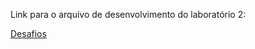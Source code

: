 Link para o arquivo de desenvolvimento do laboratório 2:

[Desafios](https://gesis.mybinder.org/binder/v2/gh/santanche/java2learn/164b275da16964c59dbf9ef7e1c7fbbfebada7fa?urlpath=lab%2Ftree%2FUntitled.ipynb)
